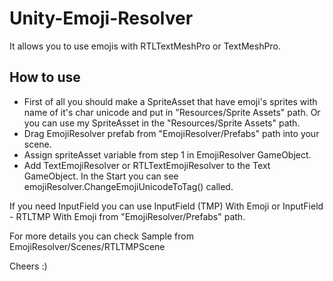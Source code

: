 # Unity-Emoji-Resolver
It allows you to use emojis with RTLTextMeshPro or TextMeshPro.

## How to use

- First of all you should make a SpriteAsset that have emoji's sprites with name of it's char unicode and put in "Resources/Sprite Assets" path.
Or you can use my SpriteAsset in the "Resources/Sprite Assets" path.
- Drag EmojiResolver prefab from "EmojiResolver/Prefabs" path into your scene.
- Assign spriteAsset variable from step 1 in EmojiResolver GameObject.
- Add TextEmojiResolver or RTLTextEmojiResolver to the Text GameObject. In the Start you can see emojiResolver.ChangeEmojiUnicodeToTag() called.

If you need InputField you can use InputField (TMP) With Emoji or InputField - RTLTMP With Emoji from "EmojiResolver/Prefabs" path.

For more details you can check Sample from EmojiResolver/Scenes/RTLTMPScene

Cheers :)
